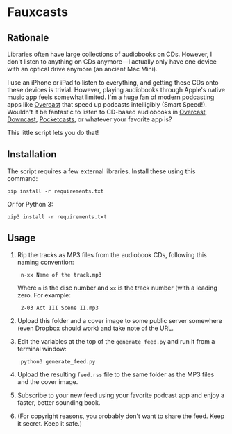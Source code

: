 # Fauxcasts

## Rationale

Libraries often have large collections of audiobooks on CDs. However, I don't listen to anything on CDs anymore—I actually only have one device with an optical drive anymore (an ancient Mac Mini). 

I use an iPhone or iPad to listen to everything, and getting these CDs onto these devices is trivial. However, playing audiobooks through Apple's native music app feels somewhat limited. I'm a huge fan of modern podcasting apps like [Overcast](https://overcast.fm/) that speed up podcasts intelligibly (Smart Speed!). Wouldn't it be fantastic to listen to CD-based audiobooks in [Overcast](https://overcast.fm/), [Downcast](http://www.downcastapp.com/), [Pocketcasts](http://www.shiftyjelly.com/pocketcasts), or whatever your favorite app is?

This little script lets you do that!

## Installation

The script requires a few external libraries. Install these using this command:

	pip install -r requirements.txt

Or for Python 3:

	pip3 install -r requirements.txt

## Usage

1. Rip the tracks as MP3 files from the audiobook CDs, following this naming convention:

		n-xx Name of the track.mp3

	Where `n` is the disc number and `xx` is the track number (with a leading zero. For example:

		2-03 Act III Scene II.mp3

2. Upload this folder and a cover image to some public server somewhere (even Dropbox should work) and take note of the URL.
3. Edit the variables at the top of the `generate_feed.py` and run it from a terminal window:

		python3 generate_feed.py

4. Upload the resulting `feed.rss` file to the same folder as the MP3 files and the cover image.
5. Subscribe to your new feed using your favorite podcast app and enjoy a faster, better sounding book.
6. (For copyright reasons, you probably don't want to share the feed. Keep it secret. Keep it safe.)

